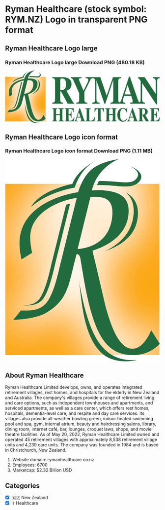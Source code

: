# Ryman Healthcare (stock symbol: RYM.NZ) Logo in transparent PNG format

## Ryman Healthcare Logo large

### Ryman Healthcare Logo large Download PNG (480.18 KB)

![Ryman Healthcare Logo large Download PNG (480.18 KB)](/img/orig/RYM.NZ_BIG-88f6972d.png)

## Ryman Healthcare Logo icon format

### Ryman Healthcare Logo icon format Download PNG (1.11 MB)

![Ryman Healthcare Logo icon format Download PNG (1.11 MB)](/img/orig/RYM.NZ-a33534f7.png)

## About Ryman Healthcare

Ryman Healthcare Limited develops, owns, and operates integrated retirement villages, rest homes, and hospitals for the elderly in New Zealand and Australia. The company's villages provide a range of retirement living and care options, such as independent townhouses and apartments, and serviced apartments, as well as a care center, which offers rest homes, hospitals, dementia-level care, and respite and day care services. Its villages also provide all-weather bowling green, indoor heated swimming pool and spa, gym, internal atrium, beauty and hairdressing salons, library, dining room, internet café, bar, lounges, croquet laws, shops, and movie theatre facilities. As of May 20, 2022, Ryman Healthcare Limited owned and operated 45 retirement villages with approximately 8,538 retirement village units and 4,239 care units. The company was founded in 1984 and is based in Christchurch, New Zealand.

1. Website domain: rymanhealthcare.co.nz
2. Employees: 6700
3. Marketcap: $2.32 Billion USD


## Categories
- [x] 🇳🇿 New Zealand
- [x] ⚕️ Healthcare
